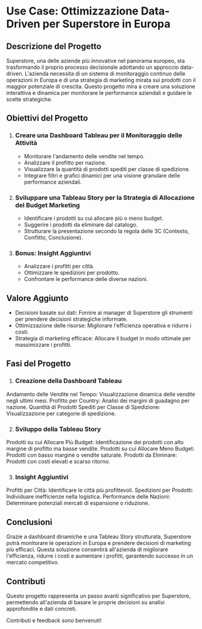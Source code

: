 # Use Case: Ottimizzazione Data-Driven per Superstore in Europa

## Descrizione del Progetto

Superstore, una delle aziende più innovative nel panorama europeo, sta trasformando il proprio processo decisionale adottando un approccio data-driven. L'azienda necessita di un sistema di monitoraggio continuo delle operazioni in Europa e di una strategia di marketing mirata sui prodotti con il maggior potenziale di crescita. Questo progetto mira a creare una soluzione interattiva e dinamica per monitorare le performance aziendali e guidare le scelte strategiche.

## Obiettivi del Progetto
1. ### Creare una Dashboard Tableau per il Monitoraggio delle Attività
      - Monitorare l'andamento delle vendite nel tempo.
      - Analizzare il profitto per nazione.
      - Visualizzare la quantità di prodotti spediti per classe di spedizione.
      - Integrare filtri e grafici dinamici per una visione granulare delle performance aziendali.
2. ### Sviluppare una Tableau Story per la Strategia di Allocazione del Budget Marketing
      - Identificare i prodotti su cui allocare più o meno budget.
      - Suggerire i prodotti da eliminare dal catalogo.
      - Strutturare la presentazione secondo la regola delle 3C (Contesto, Conflitto, Conclusione).
3. ### Bonus: Insight Aggiuntivi
      - Analizzare i profitti per città.
      - Ottimizzare le spedizioni per prodotto.
      - Confrontare le performance delle diverse nazioni.

## Valore Aggiunto

- Decisioni basate sui dati: Fornire ai manager di Superstore gli strumenti per prendere decisioni strategiche           informate.
- Ottimizzazione delle risorse: Migliorare l'efficienza operativa e ridurre i costi.
- Strategia di marketing efficace: Allocare il budget in modo ottimale per massimizzare i profitti.

## Fasi del Progetto
1. ### Creazione della Dashboard Tableau
   
Andamento delle Vendite nel Tempo: Visualizzazione dinamica delle vendite negli ultimi mesi.
Profitto per Country: Analisi dei margini di guadagno per nazione.
Quantità di Prodotti Spediti per Classe di Spedizione: Visualizzazione per categorie di spedizione.

2. ### Sviluppo della Tableau Story
Prodotti su cui Allocare Più Budget: Identificazione dei prodotti con alto margine di profitto ma basse vendite.
Prodotti su cui Allocare Meno Budget: Prodotti con basso margine o vendite saturate.
Prodotti da Eliminare: Prodotti con costi elevati e scarso ritorno.

3. ### Insight Aggiuntivi
Profitti per Città: Identificare le città più profittevoli.
Spedizioni per Prodotti: Individuare inefficienze nella logistica.
Performance delle Nazioni: Determinare potenziali mercati di espansione o riduzione.

## Conclusioni

Grazie a dashboard dinamiche e una Tableau Story strutturata, Superstore potrà monitorare le operazioni in Europa e prendere decisioni di marketing più efficaci. Questa soluzione consentirà all'azienda di migliorare l'efficienza, ridurre i costi e aumentare i profitti, garantendo successo in un mercato competitivo.

## Contributi
Questo progetto rappresenta un passo avanti significativo per Superstore, permettendo all'azienda di basare le proprie decisioni su analisi approfondite e dati concreti.

Contributi e feedback sono benvenuti!

